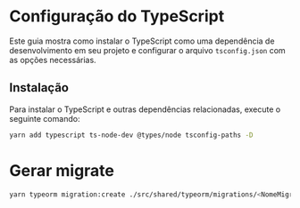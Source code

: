 # Configuração do TypeScript

Este guia mostra como instalar o TypeScript como uma dependência de desenvolvimento em seu projeto e configurar o arquivo `tsconfig.json` com as opções necessárias.

## Instalação

Para instalar o TypeScript e outras dependências relacionadas, execute o seguinte comando:



```bash
yarn add typescript ts-node-dev @types/node tsconfig-paths -D
```

# Gerar migrate

```bash
yarn typeorm migration:create ./src/shared/typeorm/migrations/<NomeMigration>
